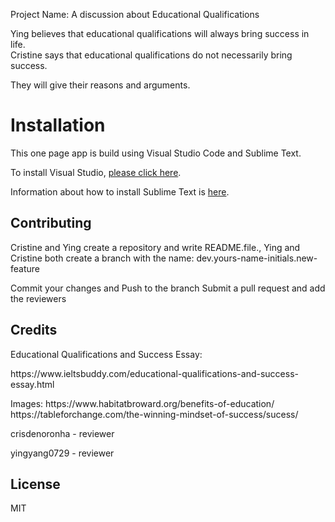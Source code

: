 <p>Project Name: A discussion about Educational Qualifications</p>

<p> Ying believes that educational qualifications will always bring success in life. <br> Cristine says that educational qualifications do not necessarily bring success.</p> 
<p> They will give their reasons and arguments.</p>

# Installation
<p>This one page app is build using Visual Studio Code and Sublime Text.</p>
<p>To install Visual Studio, <a href="https://code.visualstudio.com/">please click here</a>.</p>
<p>Information about how to install Sublime Text is  <a href="https://www.sublimetext.com/">here</a>.</p>

## Contributing
<p> Cristine and Ying create a repository and write README.file., 
    Ying and Cristine both create a branch with the name: dev.yours-name-initials.new-feature </p>
<p> Commit your changes and Push to the branch
    Submit a pull request and add the reviewers </p>

## Credits
<p>Educational Qualifications and Success Essay:</p> 
<p>https://www.ieltsbuddy.com/educational-qualifications-and-success-essay.html </p>
<p>Images: https://www.habitatbroward.org/benefits-of-education/ <br> https://tableforchange.com/the-winning-mindset-of-success/sucess/
<p>crisdenoronha - reviewer </p>
<p>yingyang0729 - reviewer</p>

## License
MIT

